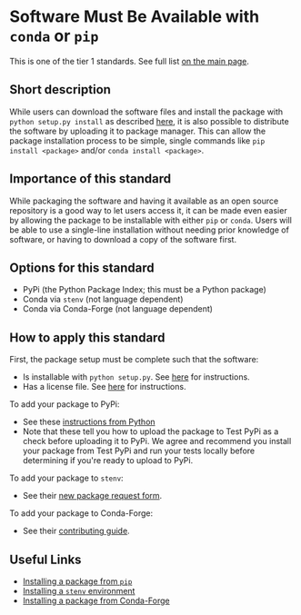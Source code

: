 # Software Must Be Available with `conda` or `pip`

This is one of the tier 1 standards. See full list [on the main page](../README.md).

## Short description
While users can download the software files and install the package with `python setup.py install` as described [here](package_structure.md), it is also possible to distribute the software by uploading it to package manager. This can allow the package installation process to be simple, single commands like `pip install <package>` and/or `conda install <package>`.

## Importance of this standard
While packaging the software and having it available as an open source repository is a good way to let users access it, it can be made even easier by allowing the package to be installable with either `pip` or `conda`. Users will be able to use a single-line installation without needing prior knowledge of software, or having to download a copy of the software first.

## Options for this standard
- PyPi (the Python Package Index; this must be a Python package)
- Conda via `stenv` (not language dependent)
- Conda via Conda-Forge (not language dependent)

## How to apply this standard
First, the package setup must be complete such that the software:
- Is installable with `python setup.py`. See [here](package_structure.md) for instructions.
- Has a license file. See [here](license_file.md) for instructions.

To add your package to PyPi:
- See these [instructions from Python](https://packaging.python.org/tutorials/packaging-projects/#generating-distribution-archives)
- Note that these tell you how to upload the package to Test PyPi as a check before uploading it to PyPi. We agree and recommend you install your package from Test PyPi and run your tests locally before determining if you're ready to upload to PyPi.

To add your package to `stenv`:
- See their [new package request form](https://github.com/spacetelescope/stenv/issues/new?assignees=&labels=new+package&template=package_request.md&title=add+%60%3Cpackage%3E%60+to+environment).

To add your package to Conda-Forge:
- See their [contributing guide](https://conda-forge.org/docs/maintainer/adding_pkgs.html#contributing-packages).

## Useful Links
- [Installing a package from `pip`](https://packaging.python.org/tutorials/installing-packages/)
- [Installing a `stenv` environment](https://github.com/spacetelescope/stenv)
- [Installing a package from Conda-Forge](https://conda-forge.org/docs/user/introduction.html#how-can-i-install-packages-from-conda-forge)
